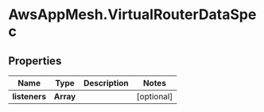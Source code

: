 # AwsAppMesh.VirtualRouterDataSpec

## Properties

Name | Type | Description | Notes
------------ | ------------- | ------------- | -------------
**listeners** | **Array** |  | [optional] 



